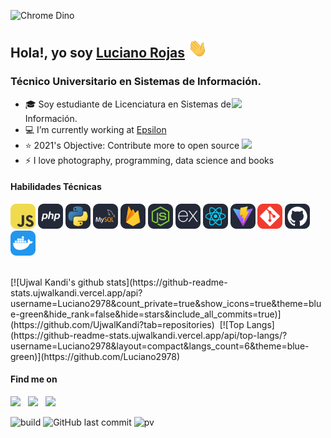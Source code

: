  <!--
**UjwalKandi/UjwalKandi** is a ✨ _special_ ✨ repository because its `README.md` (this file) appears on your GitHub profile.
-->

![Chrome Dino](https://mir-s3-cdn-cf.behance.net/project_modules/max_1200/4ff07986208593.5d9a654e92f36.gif)


<h2 align="left">Hola!, yo soy <a href="https://www.linkedin.com/in/rojaslucianodev" target="_blank" rel="noopener noreferrer">Luciano Rojas</a> <img src="https://raw.githubusercontent.com/ABSphreak/ABSphreak/master/gifs/Hi.gif" height="30" />
<h3 align="left">Técnico Universitario en Sistemas de Información.<a href="https://www.linkedin.com/in/ujwalkandi" target="_blank" rel="noopener noreferrer"></a>

<a href="https://github.com/UjwalKandi"><img align='right' src='https://github.com/UjwalKandi/UjwalKandi/blob/changes-to-readme/svg/87202985-820dcb80-c2b6-11ea-9f56-7ec461c497c3.gif' width='150"'></a></h2>

- 🎓 Soy estudiante de Licenciatura en Sistemas de Información.
- 💻 I’m currently working at [Epsilon](https://www.epsilon.com/us) 
- ⭐ 2021's Objective: Contribute more to open source <img src="https://media.giphy.com/media/WUlplcMpOCEmTGBtBW/giphy.gif" width="30">
- ⚡ I love photography, programming, data science and books 


#### Habilidades Técnicas
<p>
  
  <code><img height="40" src="https://github.com/tandpfun/skill-icons/blob/main/icons/JavaScript.svg" alt="JavaScript"></code>
  <code><img height="40" src="https://github.com/tandpfun/skill-icons/blob/main/icons/PHP-Dark.svg" alt="PHP"></code>
  <code><img height="40" src="https://github.com/tandpfun/skill-icons/blob/main/icons/Python-Dark.svg" alt="Python"></code>
  <code><img height="40" src="https://github.com/tandpfun/skill-icons/blob/main/icons/MySQL-Dark.svg" alt="MySql"></code>
  <code><img height="40" src="https://github.com/tandpfun/skill-icons/blob/main/icons/Firebase-Dark.svg" alt="FireBase"></code>
  <code><img height="40" src="https://github.com/tandpfun/skill-icons/blob/main/icons/NodeJS-Dark.svg" alt="NodeJS"></code>
  <code><img height="40" src="https://github.com/tandpfun/skill-icons/blob/main/icons/ExpressJS-Dark.svg" alt="ExpressJS"></code>
  <code><img height="40" src="https://github.com/tandpfun/skill-icons/blob/main/icons/React-Dark.svg" alt="React"></code>
  <code><img height="40" src="https://github.com/tandpfun/skill-icons/blob/main/icons/Vite-Dark.svg" alt="Vite"></code>
  <code><img height="40" src="https://github.com/tandpfun/skill-icons/blob/main/icons/Git.svg" alt="Git"></code>
  <code><img height="40" src="https://github.com/tandpfun/skill-icons/blob/main/icons/Github-Dark.svg" alt="GitHub"></code>
  <code><img height="40" src="https://github.com/tandpfun/skill-icons/blob/main/icons/Docker.svg" alt="Docker"></code>

</p>

<br />
[![Ujwal Kandi's github stats](https://github-readme-stats.ujwalkandi.vercel.app/api?username=Luciano2978&count_private=true&show_icons=true&theme=blue-green&hide_rank=false&hide=stars&include_all_commits=true)](https://github.com/UjwalKandi?tab=repositories)&nbsp;&nbsp;[![Top Langs](https://github-readme-stats.ujwalkandi.vercel.app/api/top-langs/?username=Luciano2978&layout=compact&langs_count=6&theme=blue-green)](https://github.com/Luciano2978)

<!-- <a href="https://www.adamalston.com/"><img height="137px" src="https://github-readme-stats.vercel.app/api?username=UjwalKandi&hide_title=true&hide_border=true&show_icons=true&include_all_commits=true&count_private=true&line_height=21&text_color=000&icon_color=000&bg_color=0,ea6161,ffc64d,fffc4d,52fa5a&theme=graywhite" />wi*quL3fcV<img height="137px" src="https://github-readme-stats.vercel.app/api/top-langs/?username=UjwalKandi&hide=html&hide_title=true&hide_border=true&layout=compact&langs_count=6&exclude_repo=comp426,Redventures-Movie-Quotes&text_color=000&icon_color=fff&bg_color=0,52fa5a,4dfcff,c64dff&theme=graywhite" /></a> -->


#### Find me on  
<!--
<p align='left'>
   <a href="https://www.linkedin.com/in/ujwalkandi" target="_blank"><img height="25" src="https://raw.githubusercontent.com/UjwalKandi/UjwalKandi/changes-to-readme/svg/linkedin-icon-2.svg"></a>&nbsp;&nbsp;
 <a href="https://twitter.com/UjwalKandiii" target="_blank"><img height="25" src="https://raw.githubusercontent.com/UjwalKandi/UjwalKandi/changes-to-readme/svg/twitter-3.svg"></a>&nbsp;&nbsp;
 <a href="https://instagram.com/ujwal_kandi" target="_blank"><img height="25" src="https://raw.githubusercontent.com/UjwalKandi/UjwalKandi/changes-to-readme/svg/instagram-2-1.svg"></a>&nbsp;&nbsp;
 <a href="https://www.kaggle.com/ujwalkandi" target="_blank"><img height="25" src="https://raw.githubusercontent.com/UjwalKandi/UjwalKandi/changes-to-readme/svg/Kaggle%20Icon.svg"></a>&nbsp;&nbsp;
 <a href="https://public.tableau.com/profile/ujwal.kandi#!/" target="_blank"><img height="25" src="https://raw.githubusercontent.com/UjwalKandi/UjwalKandi/changes-to-readme/svg/tableau-software.svg"></a>&nbsp;&nbsp;
 <a href="https://github.com/UjwalKandi" target="_blank"><img height="25" src="https://raw.githubusercontent.com/UjwalKandi/UjwalKandi/changes-to-readme/svg/github-1.svg"></a>&nbsp;&nbsp;
 
 </p>
 -->

 <p align='left'>
  <a href="https://www.linkedin.com/in/rojaslucianodev" target="_blank"><img height="25" src="https://raw.githubusercontent.com/UjwalKandi/UjwalKandi/changes-to-readme/svg/linkedin%20rect.svg"></a>&nbsp;&nbsp;
 <a href="https://www.instagram.com/luciano.rojas.29" target="_blank"><img height="25" src="https://raw.githubusercontent.com/UjwalKandi/UjwalKandi/changes-to-readme/svg/insta%20rect.svg"></a>&nbsp;&nbsp;
 <a href="https://github.com/Luciano2978" target="_blank"><img height="25" src="https://raw.githubusercontent.com/UjwalKandi/UjwalKandi/changes-to-readme/svg/github%20rect.svg"></a>&nbsp;&nbsp;
 
 </p>


![build](https://github.com/UjwalKandi/UjwalKandi/blob/changes-to-readme/svg/badge.svg)
![GitHub last commit](https://github.com/UjwalKandi/UjwalKandi/blob/master/svg/last%20commit.svg)
![pv](https://pageview.vercel.app/?github_user=UjwalKandi)


